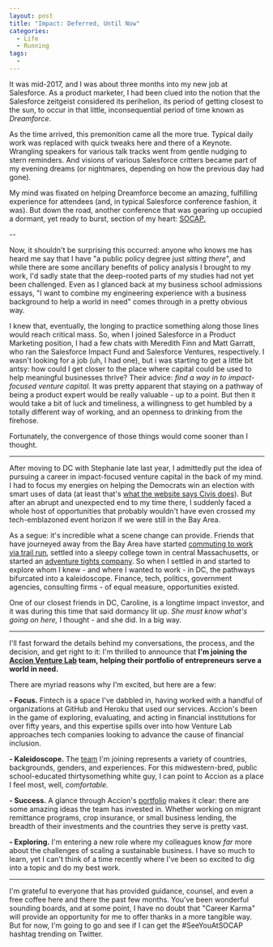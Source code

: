 ```yaml
---
layout: post
title: "Impact: Deferred, Until Now"
categories:
  - Life
  - Running
tags:
  -
---
```


It was mid-2017, and I was about three months into my new job at Salesforce. As a product marketer, I had been clued into the notion that the Salesforce zeitgeist considered its perihelion, its period of getting closest to the sun, to occur in that little, inconsequential period of time known as _Dreamforce_.  

As the time arrived, this premonition came all the more true. Typical daily work was replaced with quick tweaks here and there of a Keynote. Wrangling speakers for various talk tracks went from gentle nudging to stern reminders. And visions of various Salesforce critters became part of my evening dreams (or nightmares, depending on how the previous day had gone).  

My mind was fixated on helping Dreamforce become an amazing, fulfilling experience for attendees (and, in typical Salesforce conference fashion, it was). But down the road, another conference that was gearing up occupied a dormant, yet ready to burst, section of my heart: [SOCAP.](https://socialcapitalmarkets.net/)  


--

Now, it shouldn't be surprising this occurred: anyone who knows me has heard me say that I have "a public policy degree just _sitting there_", and while there are some ancillary benefits of policy analysis I brought to my work, I'd sadly state that the deep-rooted parts of my studies had not yet been challenged.  Even as I glanced back at my business school admissions essays, "I want to combine my engineering experience with a business background to help a world in need" comes through in a pretty obvious way.  

I knew that, eventually, the longing to practice something along those lines would reach critical mass. So, when I joined Salesforce in a Product Marketing position, I had a few chats with Meredith Finn and Matt Garratt, who ran the Salesforce Impact Fund and Salesforce Ventures, respectively.  I wasn't looking for a job (uh, I had one), but i was starting to get a little bit antsy: how could I get closer to the place where capital could be used to help meaningful businesses thrive? Their advice: _find a way in to impact-focused venture capital._ It was pretty apparent that staying on a pathway of being a product expert would be really valuable - up to a point. But then it would take a bit of luck and timeliness, a willingness to get humbled by a totally different way of working, and an openness to drinking from the firehose.

Fortunately, the convergence of those things would come sooner than I thought.

---

After moving to DC with Stephanie late last year, I admittedly put the idea of pursuing a career in impact-focused venture capital in the back of my mind. I had to focus my energies on helping the Democrats win an election with smart uses of data (at least that's [what the website says Civis does](https://www.civisanalytics.com/)). But after an abrupt and unexpected end to my time there, I suddenly faced a whole host of opportunities that probably wouldn't have even crossed my tech-emblazoned event horizon if we were still in the Bay Area.  

As a segue: it's incredible what a scene change can provide. Friends that have journeyed away from the Bay Area have started [commuting to work via trail run](https://www.strava.com/athletes/3688417), settled into a sleepy college town in central Massachusetts, or started an [adventure tights company](https://www.heyheys.com/). So when I settled in and started to explore whom I knew - and where I wanted to work - in DC, the pathways bifurcated into a kaleidoscope. Finance, tech, politics, government agencies, consulting firms - of equal measure, opportunities existed.  

One of our closest friends in DC, Caroline, is a longtime impact investor, and it was during this time that said dormancy lit up. _She must know what's going on here,_ I thought - and she did. In a big way.  

----

I'll fast forward the details behind my conversations, the process, and the decision, and get right to it: I'm thrilled to announce that **I'm joining the [Accion Venture Lab](https://www.accion.org/how-we-work/invest/accion-venture-lab) team, helping their portfolio of entrepreneurs serve a world in need.**  

There are myriad reasons why I'm excited, but here are a few:

**- Focus.** Fintech is a space I've dabbled in, having worked with a handful of organizations at GitHub and Heroku that used our services. Accion's been in the game of exploring, evaluating, and acting in financial institutions for over fifty years, and this expertise spills over into how Venture Lab approaches tech companies looking to advance the cause of financial inclusion.  

**- Kaleidoscope.** The [team](https://www.accion.org/people/accion-venture-lab-team) I'm joining represents a variety of countries, backgrounds, genders, and experiences. For this midwestern-bred, public school-educated thirtysomething white guy, I can point to Accion as a place I feel most, well, _comfortable._

**- Success.** A glance through Accion's [portfolio](https://www.accion.org/how-we-work/invest/accion-venture-lab) makes it clear: there are some amazing ideas the team has invested in. Whether working on migrant remittance programs, crop insurance, or small business lending, the breadth of their investments and the countries they serve is pretty vast.  

**- Exploring.**  I'm entering a new role where my colleagues know _far_ more about the challenges of scaling a sustainable business. I have so much to learn, yet I can't think of a time recently where I've been so excited to dig into a topic and do my best work.  

----

I'm grateful to everyone that has provided guidance, counsel, and even a free coffee here and there the past few months. You've been wonderful sounding boards, and at some point, I have no doubt that "Career Karma" will provide an opportunity for me to offer thanks in a more tangible way. But for now, I'm going to go and see if I can get the #SeeYouAtSOCAP hashtag trending on Twitter.
